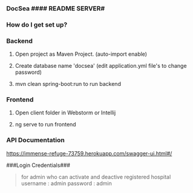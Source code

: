 ### DocSea #### README  SERVER#

### How do I get set up? ###

### Backend ###

1. Open project as Maven Project. (auto-import enable)

2. Create database name 'docsea'  (edit application.yml file's to change password)
				
3. mvn clean spring-boot:run to run backend
        

### Frontend ###
1. Open client folder in Webstorm or Intellij

2. ng serve to run frontend 


### API Documentation ###
https://immense-refuge-73759.herokuapp.com/swagger-ui.html#/


###Login Credentials###
> for admin who can activate and deactive registered hospital
username : admin
password : admin

